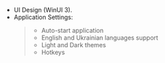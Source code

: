 * UI Design (WinUI 3).
* Application Settings:
    >- Auto-start application
    >- English and Ukrainian languages support
    >- Light and Dark themes
    >- Hotkeys
